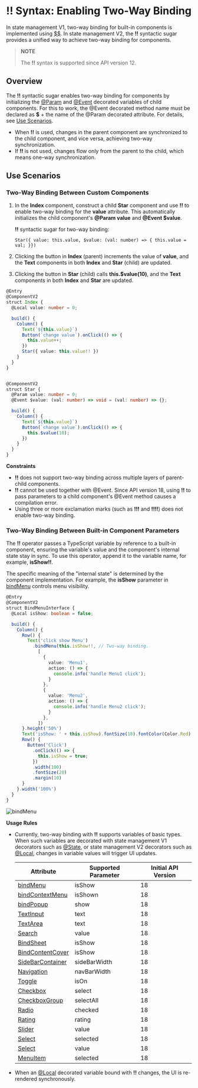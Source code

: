 # !! Syntax: Enabling Two-Way Binding
In state management V1, two-way binding for built-in components is implemented using [$$](./arkts-two-way-sync.md).
In state management V2, the **!!** syntactic sugar provides a unified way to achieve two-way binding for components.

>**NOTE**
>
>The **!!** syntax is supported since API version 12.
>

## Overview

The **!!** syntactic sugar enables two-way binding for components by initializing the [\@Param](arkts-new-param.md) and [\@Event](arkts-new-event.md) decorated variables of child components. For this to work, the \@Event decorated method name must be declared as **$** + the name of the \@Param decorated attribute. For details, see [Use Scenarios](#use-scenarios).

- When **!!** is used, changes in the parent component are synchronized to the child component, and vice versa, achieving two-way synchronization.
- If **!!** is not used, changes flow only from the parent to the child, which means one-way synchronization.

## Use Scenarios

### Two-Way Binding Between Custom Components
1. In the **Index** component, construct a child **Star** component and use **!!** to enable two-way binding for the **value** attribute. This automatically initializes the child component's **@Param value** and **@Event $value**.

   **!!** syntactic sugar for two-way binding:

    ```
    Star({ value: this.value, $value: (val: number) => { this.value = val; }})
    ```
2. Clicking the button in **Index** (parent) increments the value of **value**, and the **Text** components in both **Index** and **Star** (child) are updated.
3. Clicking the button in **Star** (child) calls **this.$value(10)**, and the **Text** components in both **Index** and **Star** are updated.

```ts
@Entry
@ComponentV2
struct Index {
  @Local value: number = 0;

  build() {
    Column() {
      Text(`${this.value}`)
      Button(`change value`).onClick(() => {
        this.value++;
      })
      Star({ value: this.value!! })
    }
  }
}


@ComponentV2
struct Star {
  @Param value: number = 0;
  @Event $value: (val: number) => void = (val: number) => {};

  build() {
    Column() {
      Text(`${this.value}`)
      Button(`change value`).onClick(() => {
        this.$value(10);
      })
    }
  }
}
```

**Constraints**
- **!!** does not support two-way binding across multiple layers of parent-child components.
- **!!** cannot be used together with \@Event. Since API version 18, using **!!** to pass parameters to a child component's @Event method causes a compilation error.
- Using three or more exclamation marks (such as **!!!** and **!!!!**) does not enable two-way binding.


### Two-Way Binding Between Built-in Component Parameters

The **!!** operator passes a TypeScript variable by reference to a built-in component, ensuring the variable's value and the component's internal state stay in sync. To use this operator, append it to the variable name, for example, **isShow!!**.

The specific meaning of the "internal state" is determined by the component implementation. For example, the **isShow** parameter in [bindMenu](../../reference/apis-arkui/arkui-ts/ts-universal-attributes-menu.md#bindmenu11) controls menu visibility.

```ts
@Entry
@ComponentV2
struct BindMenuInterface {
  @Local isShow: boolean = false;

  build() {
    Column() {
      Row() {
        Text('click show Menu')
          .bindMenu(this.isShow!!, // Two-way binding.
            [
              {
                value: 'Menu1',
                action: () => {
                  console.info('handle Menu1 click');
                }
              },
              {
                value: 'Menu2',
                action: () => {
                  console.info('handle Menu2 click');
                }
              },
            ])
      }.height('50%')
      Text('isShow: ' + this.isShow).fontSize(18).fontColor(Color.Red)
      Row() {
        Button('Click')
          .onClick(() => {
            this.isShow = true;
          })
          .width(100)
          .fontSize(20)
          .margin(10)
      }
    }.width('100%')
  }
}
```

![bindMenu](figures/bindmenu_doublebind.gif)

**Usage Rules**

- Currently, two-way binding with **!!** supports variables of basic types. When such variables are decorated with state management V1 decorators such as [\@State](arkts-state.md), or state management V2 decorators such as [\@Local](arkts-new-local.md), changes in variable values will trigger UI updates.

  | Attribute                                                        | Supported Parameter| Initial API Version|
  | ------------------------------------------------------------ | --------------- | ----------- |
  | [bindMenu](../../reference/apis-arkui/arkui-ts/ts-universal-attributes-menu.md#bindmenu11) | isShow | 18        |
  | [bindContextMenu](../../reference/apis-arkui/arkui-ts/ts-universal-attributes-menu.md#bindcontextmenu12) | isShown | 18          |
  | [bindPopup](../../reference/apis-arkui/arkui-ts/ts-universal-attributes-popup.md#bindpopup) | show | 18   |
  | [TextInput](../../reference/apis-arkui/arkui-ts/ts-basic-components-textinput.md#textinputoptions) | text | 18   |
  | [TextArea](../../reference/apis-arkui/arkui-ts/ts-basic-components-textarea.md#textareaoptions) | text | 18   |
  | [Search](../../reference/apis-arkui/arkui-ts/ts-basic-components-search.md#searchoptions18) | value | 18   |
  | [BindSheet](../../reference/apis-arkui/arkui-ts/ts-universal-attributes-sheet-transition.md#bindsheet) | isShow | 18   |
  | [BindContentCover](../../reference/apis-arkui/arkui-ts/ts-universal-attributes-modal-transition.md#bindcontentcover) | isShow | 18   |
  | [SideBarContainer](../../reference/apis-arkui/arkui-ts/ts-container-sidebarcontainer.md#sidebarwidth) | sideBarWidth | 18   |
  | [Navigation](../../reference/apis-arkui/arkui-ts/ts-basic-components-navigation.md#navbarwidth9) | navBarWidth | 18   |
  | [Toggle](../../reference/apis-arkui/arkui-ts/ts-basic-components-toggle.md#toggleoptions18) | isOn | 18   |
  | [Checkbox](../../reference/apis-arkui/arkui-ts/ts-basic-components-checkbox.md#select) | select | 18   |
  | [CheckboxGroup](../../reference/apis-arkui/arkui-ts/ts-basic-components-checkboxgroup.md#selectall) | selectAll | 18   |  
  | [Radio](../../reference/apis-arkui/arkui-ts/ts-basic-components-radio.md#checked) | checked | 18   |  
  | [Rating](../../reference/apis-arkui/arkui-ts/ts-basic-components-rating.md#ratingoptions18) | rating | 18   |  
  | [Slider](../../reference/apis-arkui/arkui-ts/ts-basic-components-slider.md#slideroptions) | value | 18   |  
  | [Select](../../reference/apis-arkui/arkui-ts/ts-basic-components-select.md#selected) | selected | 18   |  
  | [Select](../../reference/apis-arkui/arkui-ts/ts-basic-components-select.md#value) | value | 18   |
  | [MenuItem](../../reference/apis-arkui/arkui-ts/ts-basic-components-menuitem.md#selected) | selected | 18   |
- When an [\@Local](arkts-new-local.md) decorated variable bound with **!!** changes, the UI is re-rendered synchronously.
